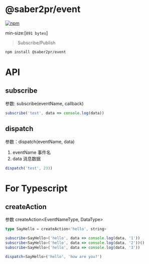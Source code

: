 # @saber2pr/event

[![npm](https://img.shields.io/npm/v/@saber2pr/event.svg?color=blue)](https://www.npmjs.com/package/@saber2pr/event)

min-size:[`891 bytes`]

> Subscribe/Publish

```bash
npm install @saber2pr/event
```

# API

## subscribe

参数: subscribe(eventName, callback)

```js
subscribe('test', data => console.log(data))
```

## dispatch

参数：dispatch(eventName, data)

1. eventName 事件名
2. data 消息数据

```js
dispatch('test', 233)
```

# For Typescript

## createAction

参数 createAction<EventNameType, DataType>

```ts
type SayHello = createAction<'hello', string>
```

```ts
subscribe<SayHello>('hello', data => console.log(data, '1'))
subscribe<SayHello>('hello', data => console.log(data, '2'))()
subscribe<SayHello>('hello', data => console.log(data, '3'))

dispatch<SayHello>('hello', 'how are you?')
```
